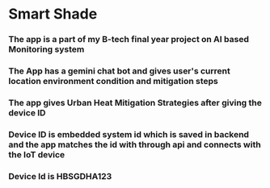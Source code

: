 # Smart Shade
### The app is a part of my B-tech final year project on AI based Monitoring system
### The App has a gemini chat bot and gives user's current location environment condition and mitigation steps
### The app gives Urban Heat Mitigation Strategies after giving the device ID 
### Device ID is embedded system id which is saved in backend and the app matches the id with through api and connects with the IoT device
### Device Id is HBSGDHA123
